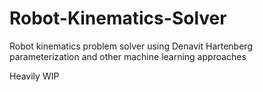 # Robot-Kinematics-Solver
Robot kinematics problem solver using Denavit Hartenberg parameterization and other machine learning approaches

Heavily WIP
